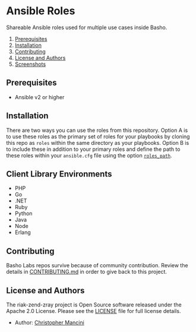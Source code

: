 # Ansible Roles

Shareable Ansible roles used for multiple use cases inside Basho.

1. [Prerequisites](#prerequisites)
1. [Installation](#installation)
1. [Contributing](#contributing)
1. [License and Authors](#license-and-authors)
1. [Screenshots](#screenshots)

## Prerequisites

  - Ansible v2 or higher

## Installation

There are two ways you can use the roles from this repository. Option A is to use these roles as the primary set of roles for your playbooks by cloning this repo as `roles` within the same directory as your playbooks. Option B is to include these in addition to your primary roles and define the path to these roles within your `ansible.cfg` file using the option [`roles_path`](http://docs.ansible.com/ansible/intro_configuration.html#roles-path).

## Client Library Environments

* PHP
* Go
* .NET
* Ruby
* Python
* Java
* Node
* Erlang

## Contributing

Basho Labs repos survive because of community contribution. Review the details in [CONTRIBUTING.md](CONTRIBUTING.md) in order to give back to this project.

## License and Authors

The riak-zend-zray project is Open Source software released under the Apache 2.0 License. Please see the [LICENSE](LICENSE) file for full license details.

* Author: [Christopher Mancini](https://github.com/christophermancini)
